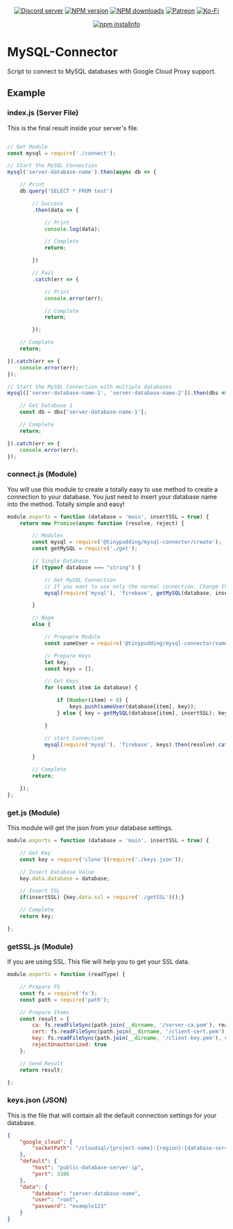 <div align="center">
<p>
    <a href="https://discord.gg/TgHdvJd"><img src="https://img.shields.io/discord/413193536188579841?color=7289da&logo=discord&logoColor=white" alt="Discord server" /></a>
    <a href="https://www.npmjs.com/package/@tinypudding/mysql-connector"><img src="https://img.shields.io/npm/v/@tinypudding/mysql-connector.svg?maxAge=3600" alt="NPM version" /></a>
    <a href="https://www.npmjs.com/package/@tinypudding/mysql-connector"><img src="https://img.shields.io/npm/dt/@tinypudding/mysql-connector.svg?maxAge=3600" alt="NPM downloads" /></a>
    <a href="https://www.patreon.com/JasminDreasond"><img src="https://img.shields.io/badge/donate-patreon-F96854.svg?logo=patreon" alt="Patreon" /></a>
    <a href="https://ko-fi.com/jasmindreasond"><img src="https://img.shields.io/badge/donate-ko%20fi-29ABE0.svg?logo=ko-fi" alt="Ko-Fi" /></a>
</p>
<p>
    <a href="https://nodei.co/npm/@tinypudding/mysql-connector/"><img src="https://nodei.co/npm/@tinypudding/mysql-connector.png?downloads=true&stars=true" alt="npm installnfo" /></a>
</p>
</div>

# MySQL-Connector
Script to connect to MySQL databases with Google Cloud Proxy support.

## Example

### index.js (Server File)
This is the final result inside your server's file.
```js

// Get Module
const mysql = require('./connect');

// Start the MySQL Connection
mysql('server-database-name').then(async db => {

    // Print
    db.query('SELECT * FROM test')

        // Success
        .then(data => {

            // Print
            console.log(data);

            // Complete
            return;

        })

        // Fail
        .catch(err => {

            // Print
            console.error(err);

            // Complete
            return;

        });

    // Complete
    return;      

}).catch(err => {
    console.error(err);
});

// Start the MySQL Connection with multiple databases
mysql(['server-database-name-1', 'server-database-name-2']).then(dbs => {

    // Get Database 1
    const db = dbs['server-database-name-1'];

    // Complete
    return;      

}).catch(err => {
    console.error(err);
});

```

### connect.js (Module)
You will use this module to create a totally easy to use method to create a connection to your database. You just need to insert your database name into the method. Totally simple and easy!
```js
module.exports = function (database = 'main', insertSSL = true) {
    return new Promise(async function (resolve, reject) {

        // Modules
        const mysql = require('@tinypudding/mysql-connector/create');
        const getMySQL = require('./get');

        // Single Database
        if (typeof database === "string") {

            // Get MySQL Connection
            // If you want to use only the normal connection. Change the "firebase" option to "default".
            mysql(require('mysql'), 'firebase', getMySQL(database, insertSSL)).then(resolve).catch(reject);

        }

        // Nope
        else {

            // Prepapre Module
            const sameUser = require('@tinypudding/mysql-connector/sameUser');

            // Prepare Keys
            let key;
            const keys = [];

            // Get Keys
            for (const item in database) {

                if (Number(item) > 0) {
                    keys.push(sameUser(database[item], key));
                } else { key = getMySQL(database[item], insertSSL); keys.push(key); }

            }

            // start Connection
            mysql(require('mysql'), 'firebase', keys).then(resolve).catch(reject);

        }

        // Complete
        return;

    });
};
```

### get.js (Module)
This module will get the json from your database settings.
```js
module.exports = function (database = 'main', insertSSL = true) {

    // Get Key
    const key = require('clone')(require('./keys.json'));

    // Insert Database Value
    key.data.database = database;

    // Insert SSL
    if(insertSSL) {key.data.ssl = require('./getSSL')();}

    // Complete
    return key;

};
```

### getSSL.js (Module)
If you are using SSL. This file will help you to get your SSL data.
```js
module.exports = function (readType) {

    // Prepare FS
    const fs = require('fs');
    const path = require('path');

    // Prepare Items
    const result = {
        ca: fs.readFileSync(path.join(__dirname, '/server-ca.pem'), readType),
        cert: fs.readFileSync(path.join(__dirname, '/client-cert.pem'), readType),
        key: fs.readFileSync(path.join(__dirname, '/client-key.pem'), readType),
        rejectUnauthorized: true
    };

    // Send Result
    return result;

};
```

### keys.json (JSON)
This is the file that will contain all the default connection settings for your database.
```json
{
    "google_cloud": {
        "socketPath": "/cloudsql/{project-name}:{region}:{database-server-id}"
    },
    "default": {
        "host": "public-database-server-ip",
        "port": 3306
    },
    "data": {
        "database": "server-database-name",
        "user": "root",
        "password": "example123"
    }
}
```